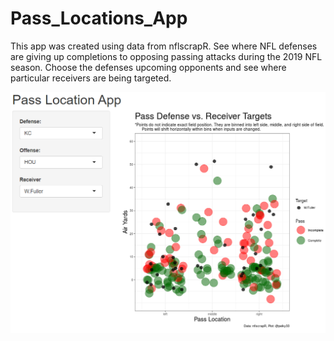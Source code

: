 # Pass_Locations_App
This app was created using data from nflscrapR.
See where NFL defenses are giving up completions to opposing passing attacks during the 2019 NFL season. 
Choose the defenses upcoming opponents and see where particular receivers are being targeted.

![Example](https://github.com/jpelkofer/Pass_Locations_App/blob/master/example_plot.PNG)
